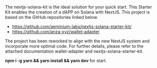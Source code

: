 The nextjs-solana-kit is the ideal solution for your quick start.
This Starter Kit enables the creation of a dAPP on Solana with NextJS.
This project is based on the GitHub repositories linked below.
* https://github.com/aeminium-labs/nextjs-solana-starter-kit/
* https://github.com/anza-xyz/wallet-adapter
  
The project has been reworked to align with the new NextJS system and incorporate more optimal code. For further details, please refer to the attached documentation wallet-adapter and nextjs-solana-starter-kit.

**npm i -g yarn && yarn install && yarn dev** for start.
